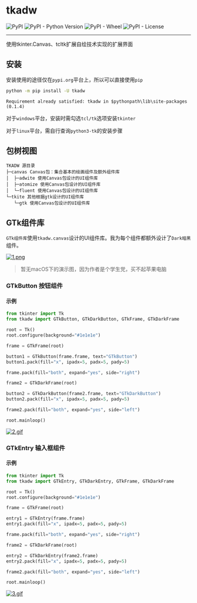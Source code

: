 # tkadw

![PyPI](https://img.shields.io/pypi/v/tkadw?logo=python&logoColor=white&label=Version&labelColor=black&color=blue&link=https%3A%2F%2Ftest.pypi.org%2Fproject%2Ftkadw%2F)
![PyPI - Python Version](https://img.shields.io/pypi/pyversions/tkadw?logo=python&logoColor=white&label=Support%20interpreter&labelColor=black)
![PyPI - Wheel](https://img.shields.io/pypi/wheel/tkadw?logo=python&logoColor=white&label=Support%20wheel&labelColor=black&color=blue)
![PyPI - License](https://img.shields.io/pypi/l/tkadw?logo=python&logoColor=white&label=License&labelColor=black&color=blue)


---

使用tkinter.Canvas、tcltk扩展自绘技术实现的扩展界面

## 安装
安装使用的途径仅在`pypi.org`平台上，所以可以直接使用`pip`
```bash
python -m pip install -U tkadw
```
`Requirement already satisfied: tkadw in $pythonpath\lib\site-packages (0.1.4)`

对于`windows`平台，安装时需勾选`tcl/tk`选项安装`tkinter`

对于`linux`平台，需自行查询`python3-tk`的安装步骤

## 包树视图
```
TKADW 源目录
├─canvas Canvas包：集合基本的绘画组件及额外组件库
│  ├─adwite 使用Canvas包设计的UI组件库
│  ├─atomize 使用Canvas包设计的UI组件库
│  └─fluent 使用Canvas包设计的UI组件库
└─tkite 其他根据gtk设计的UI组件库
   └─gtk 使用Canvas包设计的UI组件库

```

## GTk组件库
`GTk组件库`使用`tkadw.canvas`设计的UI组件库。我为每个组件都额外设计了`Dark暗黑`组件。

[![1.png](https://i.postimg.cc/nLtB97YG/QQ-20230623160308.png)](https://postimg.cc/LJNnrJWJ)

> 暂无macOS下的演示图，因为作者是个学生党，买不起苹果电脑

### GTkButton 按钮组件

#### 示例
```python
from tkinter import Tk
from tkadw import GTkButton, GTkDarkButton, GTkFrame, GTkDarkFrame

root = Tk()
root.configure(background="#1e1e1e")

frame = GTkFrame(root)

button1 = GTkButton(frame.frame, text="GTkButton")
button1.pack(fill="x", ipadx=5, padx=5, pady=5)

frame.pack(fill="both", expand="yes", side="right")

frame2 = GTkDarkFrame(root)

button2 = GTkDarkButton(frame2.frame, text="GTkDarkButton")
button2.pack(fill="x", ipadx=5, padx=5, pady=5)

frame2.pack(fill="both", expand="yes", side="left")

root.mainloop()
```

[![2.gif](https://i.postimg.cc/J05HJ4mY/2.gif)](https://postimg.cc/1V4z1S8D)

### GTkEntry 输入框组件

#### 示例
```python
from tkinter import Tk
from tkadw import GTkEntry, GTkDarkEntry, GTkFrame, GTkDarkFrame

root = Tk()
root.configure(background="#1e1e1e")

frame = GTkFrame(root)

entry1 = GTkEntry(frame.frame)
entry1.pack(fill="x", ipadx=5, padx=5, pady=5)

frame.pack(fill="both", expand="yes", side="right")

frame2 = GTkDarkFrame(root)

entry2 = GTkDarkEntry(frame2.frame)
entry2.pack(fill="x", ipadx=5, padx=5, pady=5)

frame2.pack(fill="both", expand="yes", side="left")

root.mainloop()
```

[![3.gif](https://i.postimg.cc/fbyPrJrX/3.gif)](https://postimg.cc/t10D1CyC)